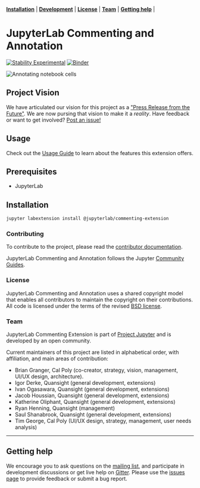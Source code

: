 **[Installation](#installation)** |
**[Development](#development)** |
**[License](#license)** |
**[Team](#team)** |
**[Getting help](#getting-help)** |

# JupyterLab Commenting and Annotation

[![Stability Experimental](https://img.shields.io/badge/stability-experimental-red.svg)](https://img.shields.io/badge/stability-experimental-red.svg)
[![Binder](https://mybinder.org/badge_logo.svg)](https://mybinder.org/v2/gh/jupyterlab/jupyterlab-commenting.git/master)

![Annotating notebook cells](https://raw.githubusercontent.com/jupyterlab/jupyterlab-commenting/master/gifs/usage-11.gif)

## Project Vision

We have articulated our vision for this project as a ["Press Release from the Future"](./press_release.md). We are now pursing that vision to make it a _reality_. Have feedback or want to get involved? [Post an issue!](https://github.com/jupyterlab/jupyterlab-commenting/issues/new)

## Usage

Check out the [Usage Guide](./USAGE.md) to learn about the features this extension offers.

## Prerequisites

-   JupyterLab

## Installation

```bash
jupyter labextension install @jupyterlab/commenting-extension
```

### Contributing

To contribute to the project, please read the [contributor documentation](CONTRIBUTING.md).

JupyterLab Commenting and Annotation follows the Jupyter [Community Guides](https://jupyter.readthedocs.io/en/latest/community/content-community.html).

### License

JupyterLab Commenting and Annotation uses a shared copyright model that enables all contributors to maintain the
copyright on their contributions. All code is licensed under the terms of the revised [BSD license](LICENSE).

### Team

JupyterLab Commenting Extension is part of [Project Jupyter](http://jupyter.org/) and is developed by an open community.

Current maintainers of this project are listed in alphabetical order, with affiliation, and main areas of contribution:

-   Brian Granger, Cal Poly (co-creator, strategy, vision, management, UI/UX design,
    architecture).
-   Igor Derke, Quansight (general development, extensions)
-   Ivan Ogasawara, Quansight (general development, extensions)
-   Jacob Houssian, Quansight (general development, extensions)
-   Katherine Oliphant, Quansight (general development, extensions)
-   Ryan Henning, Quansight (management)
-   Saul Shanabrook, Quansight (general development, extensions)
-   Tim George, Cal Poly (UI/UX design, strategy, management, user needs analysis)

---

## Getting help

We encourage you to ask questions on the [mailing list](https://groups.google.com/forum/#!forum/jupyter),
and participate in development discussions or get live help on [Gitter](https://gitter.im/jupyterlab/jupyterlab). Please use the [issues page](https://github.com/jupyterlab/jupyterlab-commenting/issues) to provide feedback or submit a bug report.

